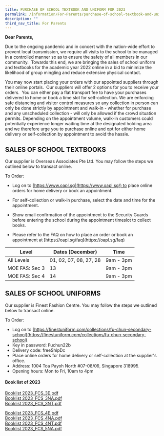 ```yaml
---
title: PURCHASE OF SCHOOL TEXTBOOK AND UNIFORM FOR 2023
permalink: /information/For-Parents/purchase-of-school-textbook-and-uniform-for-2023/
description: ""
third_nav_title: For Parents
---
```

**Dear Parents,**

Due to the ongoing pandemic and in concert with the nation-wide effort to prevent local transmission, we require all visits to the school to be managed in a controlled manner so as to ensure the safety of all members in our community.  Towards this end, we are bringing the sales of school uniform and textbooks for the academic year 2022 online in a bid to minimize the likelihood of group mingling and reduce extensive physical contact.

  

You may now start placing your orders with our appointed suppliers through their online portals.  Our suppliers will offer 2 options for you to receive your orders.  You can either pay a flat transport fee to have your purchases delivered to home or book a time slot for self-collection. We are enforcing safe distancing and visitor control measures so any collection in person can only be done strictly by appointment and walk-in - whether for purchase and any unscheduled collection - will only be allowed if the crowd situation permits. Depending on the appointment volume, walk-in customers could potentially experience longer waiting time at the designated holding area and we therefore urge you to purchase online and opt for either home delivery or self-collection by appointment to avoid the hassle.

SALES OF SCHOOL TEXTBOOKS
-------------------------

Our supplier is Overseas Associates Pte Ltd. You may follow the steps we outlined below to transact online.  
  
To Order:  

*   Log on to [https://www.oapl.sg](https://www.oapl.sg/) to place online orders for home delivery or book an appointment.  
    
*   For self-collection or walk-in purchase, select the date and time for the appointment.
*   Show email confirmation of the appointment to the Security Guards before entering the school during the appointment timeslot to collect books.  
    
*   Please refer to the FAQ on how to place an order or book an appointment at [https://oapl.sg/faq](https://oapl.sg/faq)

  

| Level | Dates (December) | Time |
| --- | --- | --- |
| All Levels | 01, 02, 07, 08, 27, 28 | 9am - 3pm |
| MOE FAS: Sec 3 | 13 | 9am - 3pm |
| MOE FAS: Sec 4 | 14 | 9am - 3pm |

  

  

SALES OF SCHOOL UNIFORMS
------------------------

Our supplier is Finest Fashion Centre. You may follow the steps we outlined below to transact online.  


To Order:

*   Log on to [https://finestuniform.com/collections/fu-chun-secondary-school](https://finestuniform.com/collections/fu-chun-secondary-school)
*   Key in password: Fuchun22b
*   Delivery code: freeShipDc
*   Place online orders for home delivery or self-collection at the supplier's office.
*   Address: 1004 Toa Payoh North #07-08/09, Singapore 318995.
*   Opening hours: Mon to Fri, 10am to 4pm

#### Book list of 2023

[Booklist 2023_FCS_3E.pdf](/files/Booklist%202023_FCS_3E.pdf)       
[Booklist 2023_FCS_3NA.pdf](/files/Booklist%202023_FCS_3NA.pdf)    
[Booklist 2023_FCS_3NT.pdf](/files/Booklist%202023_FCS_3NT.pdf)

[Booklist 2023_FCS_4E.pdf](/files/Booklist%202023_FCS_4E.pdf)       
[Booklist 2023_FCS_4NA.pdf](/files/Booklist%202023_FCS_4NA.pdf)    
[Booklist 2023_FCS_4NT.pdf](/files/Booklist%202023_FCS_4NT.pdf)   
[Booklist 2023_FCS_5NA.pdf](/files/Booklist%202023_FCS_5NA.pdf)


